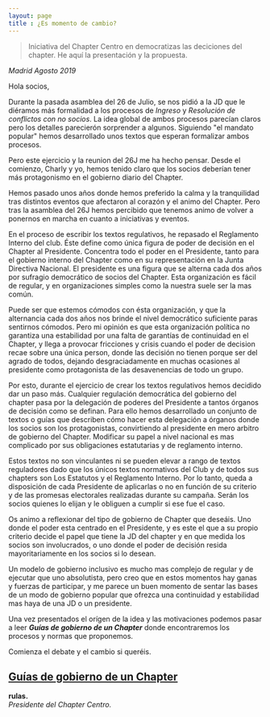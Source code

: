 ```yaml
---
layout: page
title : ¿Es momento de cambio?
---
```


> Iniciativa del Chapter Centro en democratizas las deciciones del chapter. He aquí la presentación y la propuesta.

*Madrid Agosto 2019*

Hola socios,

Durante la pasada asamblea del 26 de Julio, se nos pidió a la JD que le diéramos más formalidad a los procesos de *Ingreso* y *Resolución de conflictos con no socios*. La idea global de ambos procesos parecían claros pero los detalles parecierón sorprender a algunos. Siguiendo "el mandato popular" hemos desarrollado unos textos que esperan formalizar ambos procesos.

Pero este ejercicio y la reunion del 26J me ha hecho pensar. Desde el comienzo, Charly y yo, hemos tenido claro que los socios deberían tener más protagonismo en el gobierno diario del Chapter.

Hemos pasado unos años donde hemos preferido la calma y la tranquilidad tras distintos eventos que afectaron al corazón y el animo del Chapter. Pero tras la asamblea del 26J hemos percibido que tenemos animo de volver a ponernos en marcha en cuanto a iniciativas y eventos.

En el proceso de escribir los textos regulativos, he repasado el Reglamento Interno del club. Éste define como única figura de poder de decisión en el Chapter al Presidente. Concentra todo el poder en el Presidente, tanto para el gobierno interno del Chapter como en su representación en la Junta Directiva Nacional. El presidente es una figura que se alterna cada dos años por sufragio democrático de socios del Chapter. Esta organización es fácil de regular, y en organizaciones simples como la nuestra suele ser la mas común.

Puede ser que estemos cómodos con ésta organización, y que la alternancia cada dos años nos brinde el nivel democrático suficiente paras sentirnos cómodos. Pero mi opinión es que esta organización política no garantiza una estabilidad por una falta de garantías de continuidad en el Chapter, y llega a provocar fricciones y crisis cuando el poder de decision recae sobre una única person, donde las decisión no tienen porque ser del agrado de todos, dejando desgraciadamente en muchas ocasiones al presidente como protagonista de las desavenencias de todo un grupo.

Por esto, durante el ejercicio de crear los textos regulativos hemos decidido dar un paso más.
Cualquier regulación democrática del gobierno del chapter pasa por la delegación de poderes del Presidente a tantos órganos de decisión como se definan. Para ello hemos desarrollado un conjunto de textos o guías que describen cómo hacer esta delegación a órganos donde los socios son los protagonistas, convirtiendo al presidente en mero arbitro de gobierno del Chapter. Modificar su papel a nivel nacional es mas complicado por sus obligaciones estatutarias y de reglamento interno.

Estos textos no son vinculantes ni se pueden elevar a rango de textos reguladores dado que los únicos textos normativos del Club y de todos sus chapters son Los Estatutos y el Reglamento Interno. Por lo tanto, queda a disposición de cada Presidente de aplicarlas o no en función de su criterio y de las promesas electorales realizadas durante su campaña. Serán los socios quienes lo elijan y le obliguen a cumplir si ese fue el caso.

Os animo a reflexionar del tipo de gobierno de Chapter que deseáis. Uno donde el poder esta centrado en el Presidente, y es este el que a su propio criterio decide el papel que tiene la JD del chapter y en que medida los socios son involucrados, o uno donde el poder de decisión resida mayoritariamente en los socios si lo desean.

Un modelo de gobierno inclusivo es mucho mas complejo de regular y de ejecutar que uno absolutista, pero creo que en estos momentos hay ganas y fuerzas de participar, y me parece un buen momento de sentar las bases de un modo de gobierno popular que ofrezca una continuidad y estabilidad mas haya de una JD o un presidente.

Una vez presentados el orígen de la idea y las motivaciones podemos pasar a leer _**Guías de gobierno de un Chapter**_ donde encontraremos los procesos y normas que proponemos.

Comienza el debate y el cambio si queréis.

## **[Guías de gobierno de un Chapter](index.md)**

**rulas.**  
_Presidente del Chapter Centro._
